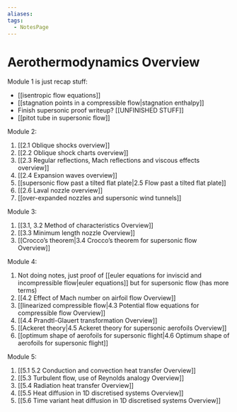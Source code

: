 ```yaml
---
aliases: 
tags:
  - NotesPage
---
```


# Aerothermodynamics Overview

Module 1 is just recap stuff:
- [[isentropic flow equations]]
- [[stagnation points in a compressible flow|stagnation enthalpy]]
- Finish supersonic proof writeup? [[UNFINISHED STUFF]]
- [[pitot tube in supersonic flow]]

Module 2:
1) [[2.1 Oblique shocks overview]]
2) [[2.2 Oblique shock charts overview]]
3) [[2.3 Regular reflections, Mach reflections and viscous effects overview]]
4) [[2.4 Expansion waves overview]]
5) [[supersonic flow past a tilted flat plate|2.5 Flow past a tilted flat plate]]
6) [[2.6 Laval nozzle overview]]
7) [[over-expanded nozzles and supersonic wind tunnels]]

Module 3:
1) [[3.1, 3.2 Method of characteristics Overview]]
2) [[3.3 Minimum length nozzle Overview]]
3) [[Crocco’s theorem|3.4 Crocco’s theorem for supersonic flow Overview]]

Module 4:
1) Not doing notes, just proof of [[euler equations for inviscid and incompressible flow|euler equations]] but for supersonic flow (has more terms)
2) [[4.2 Effect of Mach number on airfoil flow Overview]]
3) [[linearized compressible flow|4.3 Potential flow equations for compressible flow Overview]]
4) [[4.4 Prandtl-Glauert transformation Overview]]
5) [[Ackeret theory|4.5 Ackeret theory for supersonic aerofoils Overview]]
6) [[optimum shape of aerofoils for supersonic flight|4.6 Optimum shape of aerofoils for supersonic flight]]

Module 5:
1) [[5.1 5.2 Conduction and convection heat transfer Overview]]
2) [[5.3 Turbulent flow, use of Reynolds analogy Overview]]
3) [[5.4 Radiation heat transfer Overview]]
4) [[5.5 Heat diffusion in 1D discretised systems Overview]]
5) [[5.6 Time variant heat diffusion in 1D discretised systems Overview]]


